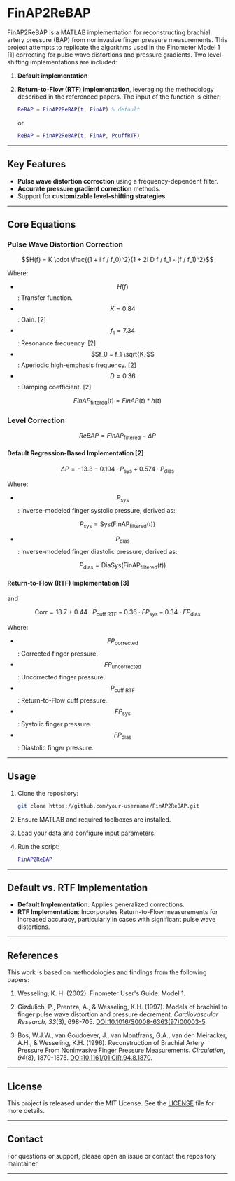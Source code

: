 # FinAP2ReBAP

FinAP2ReBAP is a MATLAB implementation for reconstructing brachial artery pressure (BAP) from noninvasive finger pressure measurements. This project attempts to replicate the algorithms used in the Finometer Model 1 [1] correcting for pulse wave distortions and pressure gradients. Two level-shifting implementations are included:

1. **Default implementation**
2. **Return-to-Flow (RTF) implementation**, leveraging the methodology described in the referenced papers. The input of the function is either:

   ```matlab
   ReBAP = FinAP2ReBAP(t, FinAP) % default
   ```

   or

   ```matlab
   ReBAP = FinAP2ReBAP(t, FinAP, PcuffRTF)
   ```

---

## Key Features

- **Pulse wave distortion correction** using a frequency-dependent filter.
- **Accurate pressure gradient correction** methods.
- Support for **customizable level-shifting strategies**.

---

## Core Equations

### Pulse Wave Distortion Correction

```math
H(f) = K \cdot \frac{(1 + i f / f_0)^2}{1 + 2i D f / f_1 - (f / f_1)^2}
```

Where:
- $$H(f)$$: Transfer function.
- $$K = 0.84$$: Gain. [2]
- $$f_1 = 7.34$$: Resonance frequency. [2]
- $$f_0 = f_1 \sqrt{K}$$: Aperiodic high-emphasis frequency. [2]
- $$D = 0.36$$: Damping coefficient.  [2]

```math
FinAP_\text{filtered}(t) = FinAP(t) \ast h(t)
```

### Level Correction

```math
ReBAP = FinAP_\text{filtered} - \Delta P 
```

#### Default Regression-Based Implementation [2]

```math
\Delta P = -13.3 - 0.194 \cdot P_\text{sys} + 0.574 \cdot P_\text{dias}
```

Where:


-  $$P_\text{sys}$$: Inverse-modeled finger systolic pressure, derived as:
  
  ```math
  P_\text{sys} = \text{Sys}(\text{FinAP}_\text{filtered}(t))
  ```

- $$P_\text{dias}$$: Inverse-modeled finger diastolic pressure, derived as:
  
  ```math
  P_\text{dias} = \text{DiaSys}(\text{FinAP}_\text{filtered}(t))
  ```

#### Return-to-Flow (RTF) Implementation [3]



and

```math
\text{Corr} = 18.7 + 0.44 \cdot P_\text{cuff RTF} - 0.36 \cdot FP_\text{sys} - 0.34 \cdot FP_\text{dias}
```

Where:
- $$FP_\text{corrected}$$: Corrected finger pressure.
- $$FP_\text{uncorrected}$$: Uncorrected finger pressure.
- $$P_\text{cuff RTF}$$: Return-to-Flow cuff pressure.
- $$FP_\text{sys}$$: Systolic finger pressure.
- $$FP_\text{dias}$$: Diastolic finger pressure.

---

## Usage

1. Clone the repository:
   ```bash
   git clone https://github.com/your-username/FinAP2ReBAP.git
   ```

2. Ensure MATLAB and required toolboxes are installed.

3. Load your data and configure input parameters.

4. Run the script:
   ```matlab
   FinAP2ReBAP
   ```

---

## Default vs. RTF Implementation

- **Default Implementation**: Applies generalized corrections.
- **RTF Implementation**: Incorporates Return-to-Flow measurements for increased accuracy, particularly in cases with significant pulse wave distortions.

---

## References

This work is based on methodologies and findings from the following papers:
1. Wesseling, K. H. (2002). Finometer User's Guide: Model 1.

2. Gizdulich, P., Prentza, A., & Wesseling, K.H. (1997). Models of brachial to finger pulse wave distortion and pressure decrement. *Cardiovascular Research, 33*(3), 698-705. [DOI:10.1016/S0008-6363(97)00003-5](https://doi.org/10.1016/S0008-6363(97)00003-5).
   
3. Bos, W.J.W., van Goudoever, J., van Montfrans, G.A., van den Meiracker, A.H., & Wesseling, K.H. (1996). Reconstruction of Brachial Artery Pressure From Noninvasive Finger Pressure Measurements. *Circulation, 94*(8), 1870-1875. [DOI:10.1161/01.CIR.94.8.1870](https://doi.org/10.1161/01.CIR.94.8.1870).


---

## License

This project is released under the MIT License. See the [LICENSE](LICENSE) file for more details.

---

## Contact

For questions or support, please open an issue or contact the repository maintainer.

---
